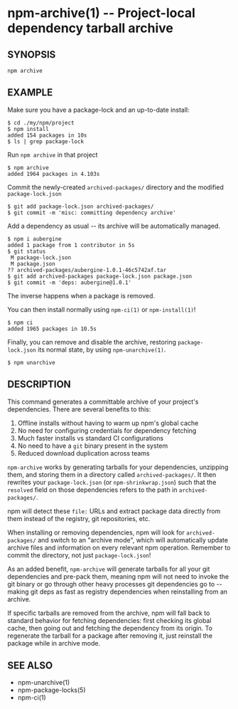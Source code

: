 npm-archive(1) -- Project-local dependency tarball archive
===================================

## SYNOPSIS

    npm archive

## EXAMPLE

Make sure you have a package-lock and an up-to-date install:

```
$ cd ./my/npm/project
$ npm install
added 154 packages in 10s
$ ls | grep package-lock
```

Run `npm archive` in that project

```
$ npm archive
added 1964 packages in 4.103s
```

Commit the newly-created `archived-packages/` directory and the modified `package-lock.json`

```
$ git add package-lock.json archived-packages/
$ git commit -m 'misc: committing dependency archive'
```

Add a dependency as usual -- its archive will be automatically managed.

```
$ npm i aubergine
added 1 package from 1 contributor in 5s
$ git status
 M package-lock.json
 M package.json
?? archived-packages/aubergine-1.0.1-46c5742af.tar
$ git add archived-packages package-lock.json package.json
$ git commit -m 'deps: aubergine@1.0.1'
```

The inverse happens when a package is removed.

You can then install normally using `npm-ci(1)` or `npm-install(1)`!

```
$ npm ci
added 1965 packages in 10.5s
```

Finally, you can remove and disable the archive, restoring `package-lock.json` its normal state, by using `npm-unarchive(1)`.

```
$ npm unarchive

```
## DESCRIPTION

This command generates a committable archive of your project's dependencies. There are several benefits to this:

1. Offline installs without having to warm up npm's global cache
2. No need for configuring credentials for dependency fetching
3. Much faster installs vs standard CI configurations
4. No need to have a `git` binary present in the system
5. Reduced download duplication across teams

`npm-archive` works by generating tarballs for your dependencies, unzipping them, and storing them in a directory called `archived-packages/`. It then rewrites your `package-lock.json` (or `npm-shrinkwrap.json`) such that the `resolved` field on those dependencies refers to the path in `archived-packages/`.

npm will detect these `file:` URLs and extract package data directly from them instead of the registry, git repositories, etc.

When installing or removing dependencies, npm will look for `archived-packages/` and switch to an "archive mode", which will automatically update archive files and information on every relevant npm operation. Remember to commit the directory, not just `package-lock.json`!

As an added benefit, `npm-archive` will generate tarballs for all your git dependencies and pre-pack them, meaning npm will not need to invoke the git binary or go through other heavy processes git dependencies go to -- making git deps as fast as registry dependencies when reinstalling from an archive.

If specific tarballs are removed from the archive, npm will fall back to standard behavior for fetching dependencies: first checking its global cache, then going out and fetching the dependency from its origin. To regenerate the tarball for a package after removing it, just reinstall the package while in archive mode.

## SEE ALSO

* npm-unarchive(1)
* npm-package-locks(5)
* npm-ci(1)
